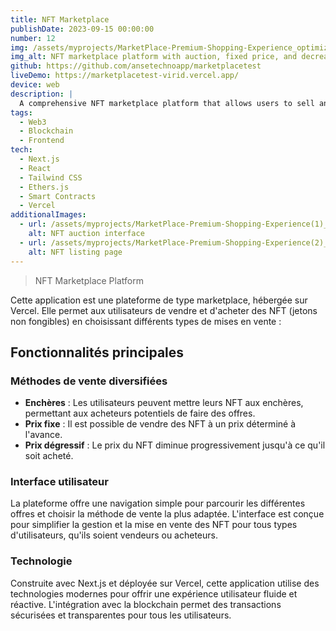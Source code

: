 ```yaml
---
title: NFT Marketplace
publishDate: 2023-09-15 00:00:00
number: 12
img: /assets/myprojects/MarketPlace-Premium-Shopping-Experience_optimized.webp
img_alt: NFT marketplace platform with auction, fixed price, and decreasing price options
github: https://github.com/ansetechnoapp/marketplacetest
liveDemo: https://marketplacetest-virid.vercel.app/
device: web
description: |
  A comprehensive NFT marketplace platform that allows users to sell and buy NFTs through various sale methods including auctions, fixed price, and decreasing price options.
tags:
  - Web3
  - Blockchain
  - Frontend
tech:
  - Next.js
  - React
  - Tailwind CSS
  - Ethers.js
  - Smart Contracts
  - Vercel
additionalImages:
  - url: /assets/myprojects/MarketPlace-Premium-Shopping-Experience(1)_optimized.webp
    alt: NFT auction interface
  - url: /assets/myprojects/MarketPlace-Premium-Shopping-Experience(2)_optimized.webp
    alt: NFT listing page
---
```


> NFT Marketplace Platform

Cette application est une plateforme de type marketplace, hébergée sur Vercel. Elle permet aux utilisateurs de vendre et d'acheter des NFT (jetons non fongibles) en choisissant différents types de mises en vente :

## Fonctionnalités principales

### Méthodes de vente diversifiées
- **Enchères** : Les utilisateurs peuvent mettre leurs NFT aux enchères, permettant aux acheteurs potentiels de faire des offres.
- **Prix fixe** : Il est possible de vendre des NFT à un prix déterminé à l'avance.
- **Prix dégressif** : Le prix du NFT diminue progressivement jusqu'à ce qu'il soit acheté.

### Interface utilisateur
La plateforme offre une navigation simple pour parcourir les différentes offres et choisir la méthode de vente la plus adaptée. L'interface est conçue pour simplifier la gestion et la mise en vente des NFT pour tous types d'utilisateurs, qu'ils soient vendeurs ou acheteurs.

### Technologie
Construite avec Next.js et déployée sur Vercel, cette application utilise des technologies modernes pour offrir une expérience utilisateur fluide et réactive. L'intégration avec la blockchain permet des transactions sécurisées et transparentes pour tous les utilisateurs.
